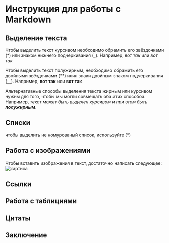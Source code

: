 # Инструкция для работы с Markdown

## Выделение текста

Чтобы выделить текст курсивом необходимо обрамить его звёздочками (*) или знаком нижнего подчеркивания (_). Например, *вот так* или _вот так_

Чтобы выделить текст полужирным, необходимо обрамить его двойными звёздочками (**) илил знаки двойным знаком подчеркивания (__). Например, **вот так** или __вот так__

Альтернативные способы выделения текста жирным или курсивом нужны для того, чтобы мы могли совмещать оба этих способоа. Например, _текст может быть выделен курсивом и при этом быть **полужирным**_.

## Списки

чтобы выделить не номурованый список, используйте (*)

## Работа с изображениями

Чтобы вставить изображения в текст, достаточно написать следующее: ![картика](LostArk_sample.jpg)

## Ссылки

## Работа с таблициями

## Цитаты

## Заключение
